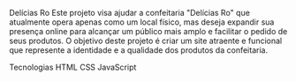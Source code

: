 Delícias Ro
Este projeto visa ajudar a confeitaria "Delícias Ro" que atualmente opera apenas
como um local físico, mas deseja expandir sua presença online para alcançar um público 
mais amplo e facilitar o pedido de seus produtos. O objetivo deste projeto é criar um 
site atraente e funcional que represente a identidade e a qualidade dos produtos da confeitaria.

Tecnologias
HTML
CSS
JavaScript
